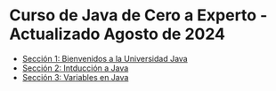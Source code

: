 # Curso de Java de Cero a Experto - Actualizado Agosto de 2024

* [Sección 1: Bienvenidos a la Universidad Java](Seccion01-Bienvenidos-a-la-Universidad-Java)
* [Sección 2: Intducción a Java](Seccion02-Introduccion-a-Java)
* [Sección 3: Variables en Java](Seccion03-Variables-en-Java)